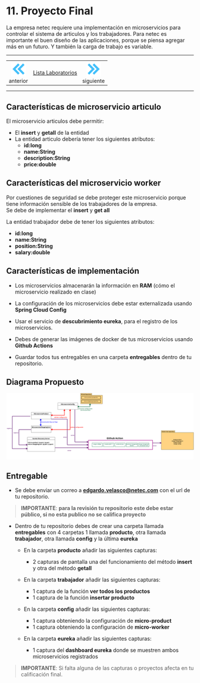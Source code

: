 # 11. Proyecto Final 
La empresa netec requiere una implementación en microservicios para controlar el sistema de articulos y los trabajadores.
Para netec es importante el buen diseño de las  aplicaciones, porque se piensa agregar más en un futuro. Y también la carga de trabajo es variable.

---

<div style="width: 400px;">
        <table width="50%">
            <tr>
                <td style="text-align: center;">
                    <a href="../Capitulo10/"><img src="../images/anterior.png" width="40px"></a>
                    <br>anterior
                </td>
                <td style="text-align: center;">
                   <a href="../README.md">Lista Laboratorios</a>
                </td>
<td style="text-align: center;">
                    <a href=""><img src="../images/siguiente.png" width="40px"></a>
                    <br>siguiente
                </td>
            </tr>
        </table>
</div>

---


## Características de microservicio articulo
El microservicio articulos debe permitir:

- El **insert** y **getall** de la entidad
- La entidad articulo debería tener los siguientes atributos:
    - **id:long**
    - **name:String**
    - **description:String**
    - **price:double**


## Características del microservicio worker
Por cuestiones de seguridad se debe proteger este microservicio porque tiene información sensible de los trabajadores de la empresa. <br>
Se debe de implementar el **insert** y **get all**

La entidad trabajador debe de tener los siguientes atributos:
- **id:long**
- **name:String**
- **position:String**
- **salary:double**

 

## Características de implementación

- Los microservicios almacenarán la información en **RAM** (cómo el microservicio realizado en clase)

- La configuración de los microservicios debe estar externalizada usando **Spring Cloud Config**

- Usar el servicio de **descubrimiento eureka**, para el registro de los microservicios. 

- Debes de generar las imágenes de docker de tus microservicios usando **Github Actions**

- Guardar todos tus entregables en una carpeta **entregables** dentro de tu repositorio. 

## Diagrama Propuesto

![diagrama](../images/11/diagrama.png)

## Entregable

- Se debe enviar un correo a **edgardo.velasco@netec.com** con el url de tu repositorio.
> **IMPORTANTE**: **para la revisión tu repositorio este debe estar público, si no esta publico no se califica proyecto**

- Dentro de tu repositorio debes de crear una carpeta llamada **entregables** con 4 carpetas 1 llamada **producto**, otra llamada **trabajador**,  otra llamada **config** y la última **eureka**

    - En la carpeta **producto** añadir las siguientes capturas:
        - 2 capturas de pantalla una del funcionamiento del método **insert** y otra del método **getall**
    
    - En la carpeta **trabajador** añadir las siguientes capturas:
        - 1 captura de la función **ver todos los productos**
        - 1 captura de la función **insertar producto**
        

    
    - En la carpeta **config** añadir las siguientes capturas:
        - 1 captura obteniendo la configuración de **micro-product**
        - 1 captura obteniendo la configuración de **micro-worker**
    
    - En la carpeta **eureka** añadir las siguientes capturas:
        - 1 captura del **dashboard eureka** donde se muestren ambos microservicios registrados


> **IMPORTANTE**: Si falta alguna de las capturas o proyectos afecta en tu calificación final. 